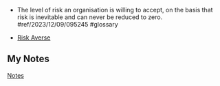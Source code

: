 - The level of risk an organisation is willing to accept, on the basis that risk is inevitable and can never be reduced to zero. #ref/2023/12/09/095245 #glossary

- [Risk Averse](risk-averse.md)
## My Notes
[Notes](mynotes/risk-tolerance-notes.md)
